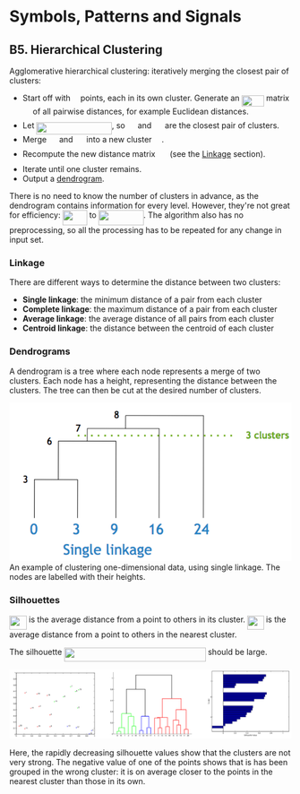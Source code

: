# Symbols, Patterns and Signals

## B5. Hierarchical Clustering

Agglomerative hierarchical clustering: iteratively merging the closest pair of clusters:

- Start off with <img src="tex/55a049b8f161ae7cfeb0197d75aff967.svg?invert_in_darkmode&sanitize=true" align=middle width=9.86687624999999pt height=14.15524440000002pt/> points, each in its own cluster. Generate an <img src="tex/2be744f3276b5219af5f8dd5f793e02c.svg?invert_in_darkmode&sanitize=true" align=middle width=39.82494449999999pt height=19.1781018pt/> matrix <img src="tex/78ec2b7008296ce0561cf83393cb746d.svg?invert_in_darkmode&sanitize=true" align=middle width=14.06623184999999pt height=22.465723500000017pt/> of all pairwise distances, for example Euclidean distances.
- Let <img src="tex/bb641b192184a764f15d07e57c69ac7c.svg?invert_in_darkmode&sanitize=true" align=middle width=134.52115709999998pt height=22.465723500000017pt/>, so <img src="tex/eb9d118bc54ee2366c55493ee8aabe04.svg?invert_in_darkmode&sanitize=true" align=middle width=14.628015599999989pt height=14.611878600000017pt/> and <img src="tex/6105f6b0adb44cb618b24d66255742da.svg?invert_in_darkmode&sanitize=true" align=middle width=16.08162434999999pt height=14.611878600000017pt/> are the closest pair of clusters.
- Merge <img src="tex/eb9d118bc54ee2366c55493ee8aabe04.svg?invert_in_darkmode&sanitize=true" align=middle width=14.628015599999989pt height=14.611878600000017pt/> and <img src="tex/6105f6b0adb44cb618b24d66255742da.svg?invert_in_darkmode&sanitize=true" align=middle width=16.08162434999999pt height=14.611878600000017pt/> into a new cluster <img src="tex/30ce1f0554130108252e74028d4c4ae1.svg?invert_in_darkmode&sanitize=true" align=middle width=13.76707859999999pt height=24.7161288pt/>.
- Recompute the new distance matrix <img src="tex/0e1538e015e88e0782ca754fc9e9959e.svg?invert_in_darkmode&sanitize=true" align=middle width=17.85619274999999pt height=24.7161288pt/> (see the [Linkage](#linkage) section).
- Iterate until one cluster remains.
- Output a [dendrogram](#dendrograms).

There is no need to know the number of clusters in advance, as the dendrogram contains information for every level. However, they're not great for efficiency: <img src="tex/a737d3668bdf58070d096a833e4dee33.svg?invert_in_darkmode&sanitize=true" align=middle width=43.570210199999984pt height=26.76175259999998pt/> to <img src="tex/02a611ccec884859ffca48621e9cf38b.svg?invert_in_darkmode&sanitize=true" align=middle width=80.14931429999999pt height=26.76175259999998pt/>. The algorithm also has no preprocessing, so all the processing has to be repeated for any change in input set.

### Linkage

There are different ways to determine the distance between two clusters:

- **Single linkage**: the minimum distance of a pair from each cluster
- **Complete linkage**: the maximum distance of a pair from each cluster
- **Average linkage**: the average distance of all pairs from each cluster
- **Centroid linkage**: the distance between the centroid of each cluster

### Dendrograms

A dendrogram is a tree where each node represents a merge of two clusters. Each node has a height, representing the distance between the clusters. The tree can then be cut at the desired number of clusters.

![A dendrogram](B05-single-linkage-dendrogram.png)  
An example of clustering one-dimensional data, using single linkage. The nodes are labelled with their heights.

### Silhouettes

<img src="tex/0786a7b732d7242200d22552fe3630f1.svg?invert_in_darkmode&sanitize=true" align=middle width=30.869576099999993pt height=24.65753399999998pt/> is the average distance from a point to others in its cluster. <img src="tex/dfe1b1c707e7d2ffd71fdb37b9b32166.svg?invert_in_darkmode&sanitize=true" align=middle width=29.23521809999999pt height=24.65753399999998pt/> is the average distance from a point to others in the nearest cluster.

The silhouette <img src="tex/302165bc0ba8e7da0fed64171b167db8.svg?invert_in_darkmode&sanitize=true" align=middle width=252.98113995000003pt height=24.65753399999998pt/> should be large.

![Plots of 2D data, a dendrogram, and the silhouettes](B05-silhouette-plots.png)

Here, the rapidly decreasing silhouette values show that the clusters are not very strong. The negative value of one of the points shows that is has been grouped in the wrong cluster: it is on average closer to the points in the nearest cluster than those in its own.
